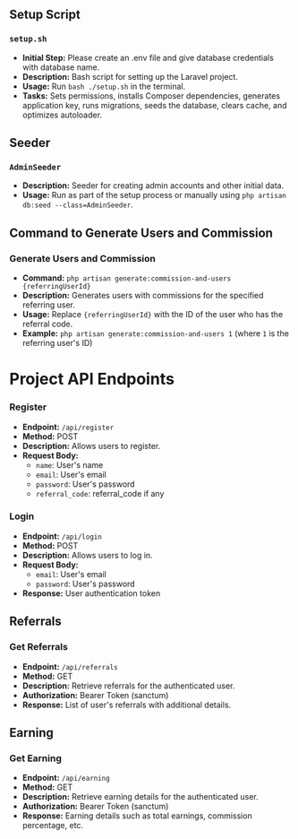 ## Setup Script

### `setup.sh`
- **Initial Step:** Please create an .env file and give database credentials with database name.
- **Description:** Bash script for setting up the Laravel project.
- **Usage:** Run `bash ./setup.sh` in the terminal.
- **Tasks:** Sets permissions, installs Composer dependencies, generates application key, runs migrations, seeds the database, clears cache, and optimizes autoloader.

## Seeder

### `AdminSeeder`
- **Description:** Seeder for creating admin accounts and other initial data.
- **Usage:** Run as part of the setup process or manually using `php artisan db:seed --class=AdminSeeder`.

## Command to Generate Users and Commission

### Generate Users and Commission
- **Command:** `php artisan generate:commission-and-users {referringUserId}`
- **Description:** Generates users with commissions for the specified referring user.
- **Usage:** Replace `{referringUserId}` with the ID of the user who has the referral code.
- **Example:** `php artisan generate:commission-and-users 1` (where `1` is the referring user's ID)

# Project API Endpoints
### Register
- **Endpoint:** `/api/register`
- **Method:** POST
- **Description:** Allows users to register.
- **Request Body:**
  - `name`: User's name
  - `email`: User's email
  - `password`: User's password
  - `referral_code`: referral_code if any
### Login
- **Endpoint:** `/api/login`
- **Method:** POST
- **Description:** Allows users to log in.
- **Request Body:**
  - `email`: User's email
  - `password`: User's password
- **Response:** User authentication token

## Referrals

### Get Referrals
- **Endpoint:** `/api/referrals`
- **Method:** GET
- **Description:** Retrieve referrals for the authenticated user.
- **Authorization:** Bearer Token (sanctum)
- **Response:** List of user's referrals with additional details.

## Earning

### Get Earning
- **Endpoint:** `/api/earning`
- **Method:** GET
- **Description:** Retrieve earning details for the authenticated user.
- **Authorization:** Bearer Token (sanctum)
- **Response:** Earning details such as total earnings, commission percentage, etc.

